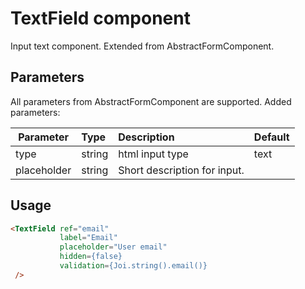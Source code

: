 # TextField component

Input text component. Extended from AbstractFormComponent.

## Parameters

All parameters from AbstractFormComponent are supported. Added parameters:

| Parameter | Type | Description | Default  |
| - | :- | :- | :- |
| type  | string   | html input type | text |
| placeholder  | string   | Short description for input.|  | |


## Usage

```html
<TextField ref="email"
           label="Email"
           placeholder="User email"
           hidden={false}
           validation={Joi.string().email()}
 />
```
